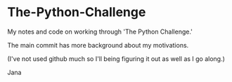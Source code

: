 # The-Python-Challenge

My notes and code on working through 'The Python Challenge.'

The main commit has more background about my motivations.

(I've not used github much so I'll being figuring it out as well as I go along.)

Jana
